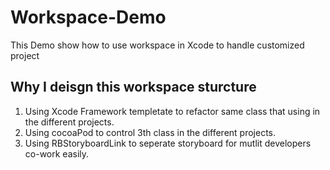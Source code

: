 # Workspace-Demo
This Demo show how to use workspace in Xcode to handle customized project

## Why I deisgn this workspace sturcture
1. Using Xcode Framework templetate to refactor same class that using in the different projects.
2. Using cocoaPod to control 3th class in the different projects.
3. Using RBStoryboardLink to seperate storyboard for mutlit developers co-work easily.
